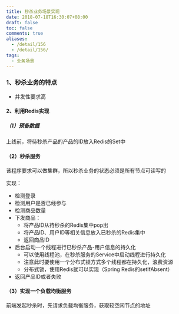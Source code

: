 ```yaml
---
title: 秒杀业务场景实现
date: 2018-07-18T16:30:07+08:00
draft: false
toc: false
comments: true
aliases:
  - /detail/156
  - /detail/156/
tags:
  - 业务场景
---
```


### 1、秒杀业务的特点
* 并发性要求高



#### 2、利用Redis实现
##### （1）预备数据
上线前，将待秒杀产品的产品的ID放入Redis的Set中


#### （2）秒杀服务
该程序要求可以做集群，所以秒杀业务的状态必须是所有节点可读写的

实现：
* 检测登录
* 检测用户是否已经参与
* 检测商品数量
* 下发商品：
	* 将产品ID从待秒杀的Redis集中pop出
	* 将产品ID、用户ID等相关信息放入已秒杀的Redis集中
	* 返回商品ID
* 后台启动一个线程进行已秒杀产品-用户信息的持久化
	* 可以使用线程池，在秒杀服务的Service中启动线程进行持久化
	* 注意此时要使用一个分布式锁方式多个线程都在持久化，浪费资源
	* 分布式锁，使用Redis就可以实现（Spring Redis的setIfAbsent）
* 返回产品ID或者失败


#### （3）实现一个负载均衡服务
前端发起秒杀时，先请求负载均衡服务，获取较空闲节点的地址



